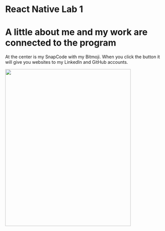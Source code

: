 # React Native Lab 1

# A little about me and my work are connected to the program 

At the center is my SnapCode with my Bitmoji. 
When you click the button it will give you websites to my LinkedIn and GitHub accounts. 

<img src="https://user-images.githubusercontent.com/81542559/125390011-fe6a3d00-e356-11eb-8a2d-4bebe395c02e.PNG" width="400" height="500">

